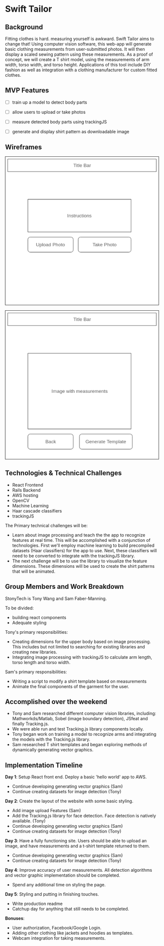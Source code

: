 # Swift Tailor

## Background

Fitting clothes is hard. measuring yourself is awkward. Swift Tailor aims to change that! Using computer vision software, this web-app will generate basic clothing measurements from user-submitted photos. It will then display a scaled sewing pattern using these measurements. As a proof of concept, we will create a T shirt model, using the measurements of arm width, torso width, and torso height.
Applications of this tool include DIY fashion as well as integration with a clothing manufacturer for custom fitted clothes.

## MVP Features

- [ ] train up a model to detect body parts
- [ ] allow users to upload or take photos
- [ ] measure detected body parts using trackingJS
- [ ] generate and display shirt pattern as downloadable image


## Wireframes

![wireframe1](docs/wireframes/wireframe1.png)

![wireframe2](docs/wireframes/wireframe2.png)


## Technologies & Technical Challenges
  - React Frontend
  - Rails Backend
  - AWS hosting
  - OpenCV
  - Machine Learning
  - Haar cascade classifiers
  - trackingJS

  The Primary technical challenges will be:
  - Learn about image processing and teach the the app to recognize features at real time. This will be accomplished with a conjunction of technologies.  First we'll employ machine learning to build precompiled datasets (Haar classifiers) for the app to use.  Next, these classifiers will need to be converted to integrate with the trackingJS library.
  -  The next challenge will be to use the library to visualize the feature dimensions. These dimensions will be used to create the shirt patterns that will be animated.

## Group Members and Work Breakdown
StonyTech is Tony Wang and Sam Faber-Manning.

To be divided:
  - building react components
  - Adequate styling

Tony's primary responsibilities:
  - Creating dimensions for the upper body based on image processing.  This includes but not limited to searching for existing libraries and creating new libraries.
  - Integrating image processing with trackingJS to calculate arm length, torso length and torso width.

Sam's primary responsibilities:
  - Writing a script to modify a shirt template based on measurements
  - Animate the final components of the garment for the user.

## Accomplished over the weekend
  - Tony and Sam researched different computer vision libraries, including: Mathworkds/Matlab, Sobel (image boundary detection), JSfeat and finally Tracking.js.
  - We were able run and test Tracking.js library components locally.
  - Tony began work on training a model to recognize arms and integrating the models with the Tracking.js library.
  - Sam researched T shirt templates and began exploring methods of dynamically generating vector graphics.

## Implementation Timeline

**Day 1**: Setup React front end. Deploy a basic 'hello world' app to AWS.
  - Continue developing generating vector graphics (Sam)
  - Continue creating datasets for image detection (Tony)

**Day 2**: Create the layout of the website with some basic styling.
  - Add image upload Features (Sam)
  - Add the Tracking.js library for face detection.  Face detection is natively available. (Tony)
  - Continue developing generating vector graphics (Sam)
  - Continue creating datasets for image detection (Tony)

**Day 3**: Have a fully functioning site.  Users should be able to upload an image, and have measurements and a t-shirt template returned to them.
  - Continue developing generating vector graphics (Sam)
  - Continue creating datasets for image detection (Tony)

**Day 4**: Improve accuracy of user measurements.  All detection algorithms and vector graphic implementation should be completed.
  - Spend any additional time on styling the page.

**Day 5**: Styling and putting in finishing touches.
  - Write production readme
  - Catchup day for anything that still needs to be completed.

**Bonuses**:
  - User authorization, Facebook/Google Login.
  - Adding other clothing like jackets and hoodies as templates.
  - Webcam integration for taking measurements.
